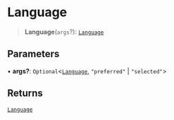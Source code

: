 # Language

> **Language**(`args`?): [`Language`](reference/interfaces/Language.md)

## Parameters

• **args?**: `Optional`<[`Language`](reference/interfaces/Language.md), `"preferred"` | `"selected"`>

## Returns

[`Language`](reference/interfaces/Language.md)
